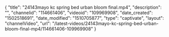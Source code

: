 {
    "title": "24143mayo kc spring bed urban bloom final.mp4",
    "description": "",
    "channelid": "114661406",
    "videoid": "109969908",
    "date_created": "1502518691",
    "date_modified": "1510705877",
    "type": "captivate",
    "layout": "channelVideo",
    "url": "\/latest-videos\/24143mayo-kc-spring-bed-urban-bloom-final-mp4\/114661406-109969908"
}